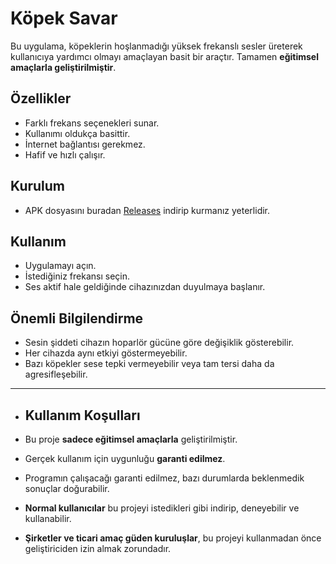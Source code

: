 # Köpek Savar

Bu uygulama, köpeklerin hoşlanmadığı yüksek frekanslı sesler üreterek kullanıcıya yardımcı olmayı amaçlayan basit bir araçtır. Tamamen **eğitimsel amaçlarla geliştirilmiştir**.  

## Özellikler
- Farklı frekans seçenekleri sunar.
- Kullanımı oldukça basittir.
- İnternet bağlantısı gerekmez.
- Hafif ve hızlı çalışır.

## Kurulum
- APK dosyasını buradan [Releases](https://github.com/kullanici/KopekSavar/releases)
indirip kurmanız yeterlidir.

## Kullanım
- Uygulamayı açın.  
- İstediğiniz frekansı seçin.  
- Ses aktif hale geldiğinde cihazınızdan duyulmaya başlanır.  

## Önemli Bilgilendirme
- Sesin şiddeti cihazın hoparlör gücüne göre değişiklik gösterebilir.  
- Her cihazda aynı etkiyi göstermeyebilir.  
- Bazı köpekler sese tepki vermeyebilir veya tam tersi daha da agresifleşebilir.  

---

- ## Kullanım Koşulları

- Bu proje **sadece eğitimsel amaçlarla** geliştirilmiştir.  
- Gerçek kullanım için uygunluğu **garanti edilmez**.  
- Programın çalışacağı garanti edilmez, bazı durumlarda beklenmedik sonuçlar doğurabilir.  
- **Normal kullanıcılar** bu projeyi istedikleri gibi indirip, deneyebilir ve kullanabilir.  
- **Şirketler ve ticari amaç güden kuruluşlar**, bu projeyi kullanmadan önce geliştiriciden izin almak zorundadır.  

